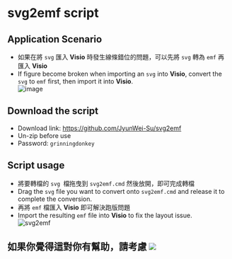 # svg2emf script

## Application Scenario
* 如果在將 `svg` 匯入 **Visio** 時發生線條錯位的問題，可以先將 `svg` 轉為 `emf`  再匯入 **Visio**
* If figure become broken when importing an `svg` into **Visio**, convert the `svg` to `emf` first, then import it into **Visio**.  
![image](https://hackmd.io/_uploads/r1anrHsKxx.png)

## Download the script
* Download link: https://github.com/JyunWei-Su/svg2emf
* Un-zip before use
* Password: `grinningdonkey`

## Script usage
* 將要轉檔的 `svg `檔拖曳到 `svg2emf.cmd` 然後放開，即可完成轉檔
* Drag the `svg` file you want to convert onto `svg2emf.cmd` and release it to complete the conversion.  
* 再將 `emf` 檔匯入 **Visio** 即可解決跑版問題
* Import the resulting `emf` file into **Visio** to fix the layout issue.  
![svg2emf](https://hackmd.io/_uploads/H1sdOSsKlx.gif)

## 如果你覺得這對你有幫助，請考慮 <a href="https://www.buymeacoffee.com/jyunwei364"><img src="https://img.buymeacoffee.com/button-api/?text=Buy me a coffee&emoji=&slug=jyunwei364&button_colour=FFDD00&font_colour=000000&font_family=Cookie&outline_colour=000000&coffee_colour=ffffff" /></a>